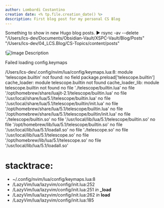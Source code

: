 ```yaml
---
author: Lombardi Costantino
creation date: <% tp.file.creation_date() %>
description: First blog post for my personal CS Blog
---
```

Something to show in new Hugo blog posts.
▶ rsync -av --delete "/Users/lcs-dev/Documents/Obsidian-Vault/XSPC-Vault/Blog/Posts" "/Users/lcs-dev/04_LCS.Blog/CS-Topics/content/posts"


!![Image Description](/images/Screenshot%202024-12-16%20at%2014.08.17.png)

Failed loading config.keymaps

/Users/lcs-dev/.config/nvim/lua/config/keymaps.lua:8: module 'telescope.builtin' not found:
	no field package.preload['telescope.builtin']
cache_loader: module telescope.builtin not found
cache_loader_lib: module telescope.builtin not found
	no file './telescope/builtin.lua'
	no file '/opt/homebrew/share/luajit-2.1/telescope/builtin.lua'
	no file '/usr/local/share/lua/5.1/telescope/builtin.lua'
	no file '/usr/local/share/lua/5.1/telescope/builtin/init.lua'
	no file '/opt/homebrew/share/lua/5.1/telescope/builtin.lua'
	no file '/opt/homebrew/share/lua/5.1/telescope/builtin/init.lua'
	no file './telescope/builtin.so'
	no file '/usr/local/lib/lua/5.1/telescope/builtin.so'
	no file '/opt/homebrew/lib/lua/5.1/telescope/builtin.so'
	no file '/usr/local/lib/lua/5.1/loadall.so'
	no file './telescope.so'
	no file '/usr/local/lib/lua/5.1/telescope.so'
	no file '/opt/homebrew/lib/lua/5.1/telescope.so'
	no file '/usr/local/lib/lua/5.1/loadall.so'

# stacktrace:
  - ~/.config/nvim/lua/config/keymaps.lua:8
  - /LazyVim/lua/lazyvim/config/init.lua:252
  - /LazyVim/lua/lazyvim/config/init.lua:251 _in_ **_load**
  - /LazyVim/lua/lazyvim/config/init.lua:262 _in_ **load**
  - /LazyVim/lua/lazyvim/config/init.lua:185
